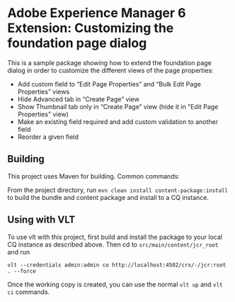 # Adobe Experience Manager 6 Extension: Customizing the foundation page dialog

This is a sample package showing how to extend the foundation page dialog in order to customize the different views of the page properties:
* Add custom field to “Edit Page Properties” and “Bulk Edit Page Properties” views
* Hide Advanced tab in “Create Page” view
* Show Thumbnail tab only in “Create Page” view (hide it in "Edit Page Properties" view)
* Make an existing field required and add custom validation to another field
* Reorder a given field

## Building 
 
This project uses Maven for building. Common commands:

From the project directory, run ``mvn clean install content-package:install`` to build the bundle and content package and install to a CQ instance.

## Using with VLT 
 
To use vlt with this project, first build and install the package to your local CQ instance as described above. Then cd to `src/main/content/jcr_root` and run

    vlt --credentials admin:admin co http://localhost:4502/crx/-/jcr:root . --force

Once the working copy is created, you can use the normal ``vlt up`` and ``vlt ci`` commands.